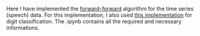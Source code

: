Here I have implemented the [forward-forward](https://arxiv.org/abs/2212.13345) algorithm for the time series (speech) data. 
For this implementation, I also used [this implementation](https://github.com/mpezeshki/pytorch_forward_forward) for digit classification.
The .ipynb contains all the required and necessary informations.  
